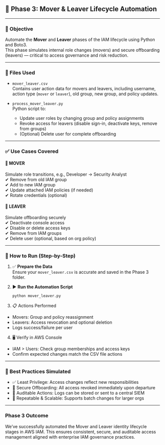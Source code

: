 ## 🔁 Phase 3: Mover & Leaver Lifecycle Automation

---

### 🎯 Objective

Automate the **Mover** and **Leaver** phases of the IAM lifecycle using Python and Boto3.  
This phase simulates internal role changes (movers) and secure offboarding (leavers) — critical to access governance and risk reduction.

---

### 📁 Files Used

- `mover_leaver.csv`  
  Contains user action data for movers and leavers, including username, action type (`mover` or `leaver`), old group, new group, and policy updates.

- `process_mover_leaver.py`  
  Python script to:
  - Update user roles by changing group and policy assignments
  - Revoke access for leavers (disable sign-in, deactivate keys, remove from groups)
  - (Optional) Delete user for complete offboarding

---

### ✅ Use Cases Covered

#### 🔁 MOVER  
Simulate role transitions, e.g., Developer → Security Analyst  
✔ Remove from old IAM group  
✔ Add to new IAM group  
✔ Update attached IAM policies (if needed)  
✔ Rotate credentials (optional)

#### 🧹 LEAVER  
Simulate offboarding securely  
✔ Deactivate console access  
✔ Disable or delete access keys  
✔ Remove from IAM groups  
✔ Delete user (optional, based on org policy)

---

### 🚀 How to Run (Step-by-Step)

1. ✅ **Prepare the Data**  
   Ensure your `mover_leaver.csv` is accurate and saved in the Phase 3 folder.

2. ▶️ **Run the Automation Script**

   ```bash
   python mover_leaver.py
3. 📋 Actions Performed
  - Movers: Group and policy reassignment
  - Leavers: Access revocation and optional deletion
  - Logs success/failure per user
4. 🖥 Verify in AWS Console
  - IAM > Users: Check group memberships and access keys
  - Confirm expected changes match the CSV file actions

---

### 🧠 Best Practices Simulated
  - ✅ Least Privilege: Access changes reflect new responsibilities
  - 🔐 Secure Offboarding: All access revoked immediately upon departure
  - 📁 Auditable Actions: Logs can be stored or sent to a central SIEM
  - 🔁 Repeatable & Scalable: Supports batch changes for larger orgs

---

### Phase 3 Outcome
We’ve successfully automated the Mover and Leaver identity lifecycle stages in AWS IAM.
This ensures consistent, secure, and auditable access management aligned with enterprise IAM governance practices.

